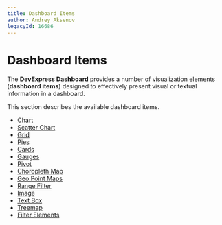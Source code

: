 ```yaml
---
title: Dashboard Items
author: Andrey Aksenov
legacyId: 16686
---
```

# Dashboard Items
The **DevExpress Dashboard** provides a number of visualization elements (**dashboard items**) designed to effectively present visual or textual information in a dashboard.

This section describes the available dashboard items.
* [Chart](dashboard-items/chart.md)
* [Scatter Chart](dashboard-items/scatter-chart.md)
* [Grid](dashboard-items/grid.md)
* [Pies](dashboard-items/pies.md)
* [Cards](dashboard-items/cards.md)
* [Gauges](dashboard-items/gauges.md)
* [Pivot](dashboard-items/pivot.md)
* [Choropleth Map](dashboard-items/choropleth-map.md)
* [Geo Point Maps](dashboard-items/geo-point-maps.md)
* [Range Filter](dashboard-items/range-filter.md)
* [Image](dashboard-items/image.md)
* [Text Box](dashboard-items/text-box.md)
* [Treemap](dashboard-items/treemap.md)
* [Filter Elements](dashboard-items/filter-elements.md)